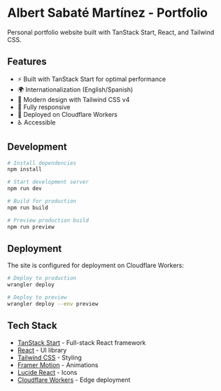 # Albert Sabaté Martínez - Portfolio

Personal portfolio website built with TanStack Start, React, and Tailwind CSS.

## Features

- ⚡ Built with TanStack Start for optimal performance
- 🌍 Internationalization (English/Spanish)
- 🎨 Modern design with Tailwind CSS v4
- 📱 Fully responsive
- 🚀 Deployed on Cloudflare Workers
- ♿ Accessible

## Development

```bash
# Install dependencies
npm install

# Start development server
npm run dev

# Build for production
npm run build

# Preview production build
npm run preview
```

## Deployment

The site is configured for deployment on Cloudflare Workers:

```bash
# Deploy to production
wrangler deploy

# Deploy to preview
wrangler deploy --env preview
```

## Tech Stack

- [TanStack Start](https://tanstack.com/start) - Full-stack React framework
- [React](https://react.dev) - UI library
- [Tailwind CSS](https://tailwindcss.com) - Styling
- [Framer Motion](https://www.framer.com/motion/) - Animations
- [Lucide React](https://lucide.dev) - Icons
- [Cloudflare Workers](https://workers.cloudflare.com) - Edge deployment